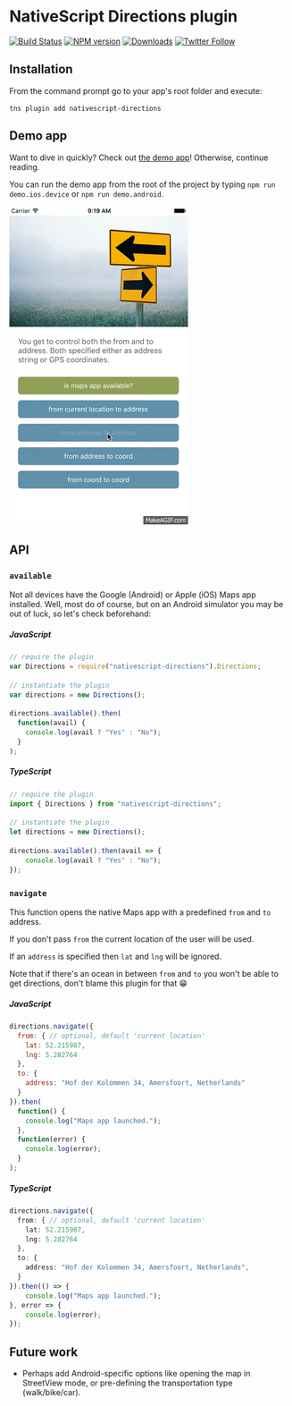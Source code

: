 # NativeScript Directions plugin

[![Build Status][build-status]][build-url]
[![NPM version][npm-image]][npm-url]
[![Downloads][downloads-image]][npm-url]
[![Twitter Follow][twitter-image]][twitter-url]

[build-status]:https://travis-ci.org/EddyVerbruggen/nativescript-directions.svg?branch=master
[build-url]:https://travis-ci.org/EddyVerbruggen/nativescript-directions
[npm-image]:http://img.shields.io/npm/v/nativescript-directions.svg
[npm-url]:https://npmjs.org/package/nativescript-directions
[downloads-image]:http://img.shields.io/npm/dm/nativescript-directions.svg
[twitter-image]:https://img.shields.io/twitter/follow/eddyverbruggen.svg?style=social&label=Follow%20me
[twitter-url]:https://twitter.com/eddyverbruggen

## Installation
From the command prompt go to your app's root folder and execute:

```
tns plugin add nativescript-directions
```

## Demo app
Want to dive in quickly? Check out [the demo app](demo)! Otherwise, continue reading.

You can run the demo app from the root of the project by typing `npm run demo.ios.device` or `npm run demo.android`.

<img src="https://raw.githubusercontent.com/EddyVerbruggen/nativescript-directions/master/media/directions-animated.gif" width="320px" height="570px"/>

## API

### `available`
Not all devices have the Google (Android) or Apple (iOS) Maps app installed. Well, most do of course, but on an Android simulator you may be out of luck, so let's check beforehand:

##### JavaScript
```js
// require the plugin
var Directions = require("nativescript-directions").Directions;

// instantiate the plugin
var directions = new Directions();

directions.available().then(
  function(avail) {
    console.log(avail ? "Yes" : "No");
  }
);
```

##### TypeScript
```typescript
// require the plugin
import { Directions } from "nativescript-directions";

// instantiate the plugin
let directions = new Directions();

directions.available().then(avail => {
    console.log(avail ? "Yes" : "No");
});
```

### `navigate`
This function opens the native Maps app with a predefined `from` and `to` address.

If you don't pass `from` the current location of the user will be used.

If an `address` is specified then `lat` and `lng` will be ignored.

Note that if there's an ocean in between `from` and `to` you won't be able to get directions, don't blame this plugin for that 😁

##### JavaScript
```js
directions.navigate({
  from: { // optional, default 'current location'
    lat: 52.215987,
    lng: 5.282764
  },
  to: {
    address: "Hof der Kolommen 34, Amersfoort, Netherlands"
  }
}).then(
  function() {
    console.log("Maps app launched.");
  },
  function(error) {
    console.log(error);
  }
);
```

##### TypeScript
```typescript
directions.navigate({
  from: { // optional, default 'current location'
    lat: 52.215987,
    lng: 5.282764
  },
  to: {
    address: "Hof der Kolommen 34, Amersfoort, Netherlands",
  }
}).then(() => {
    console.log("Maps app launched.");
}, error => {
    console.log(error);
});
```

## Future work
* Perhaps add Android-specific options like opening the map in StreetView mode, or pre-defining the transportation type (walk/bike/car).
